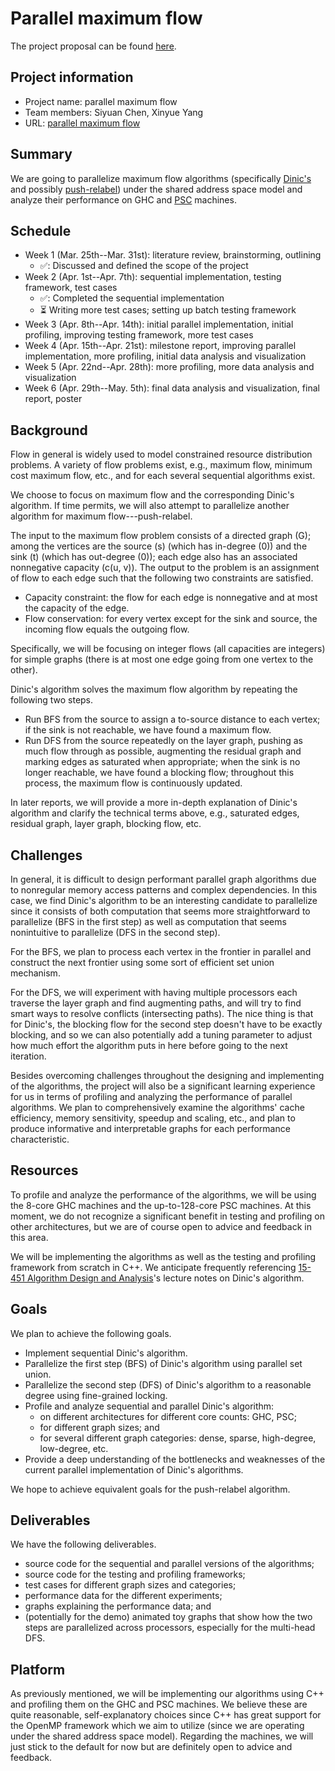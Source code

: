 # Parallel maximum flow

The project proposal can be found [here](docs/proposal.pdf).

## Project information

- Project name: parallel maximum flow
- Team members: Siyuan Chen, Xinyue Yang
- URL: [parallel maximum flow](https://xinyue-yang.github.io/parallel-maxflow/)

## Summary

We are going to parallelize maximum flow algorithms
(specifically
[Dinic's](https://en.wikipedia.org/wiki/Dinic's_algorithm)
and possibly
[push-relabel](https://en.wikipedia.org/wiki/Push%E2%80%93relabel_maximum_flow_algorithm))
under the shared address space model
and analyze their performance on GHC and
[PSC](https://www.psc.edu/) machines.

## Schedule

- Week 1 (Mar. 25th--Mar. 31st): literature review, brainstorming, outlining
  - :white_check_mark:: Discussed and defined the scope of the project
- Week 2 (Apr. 1st--Apr. 7th): sequential implementation, testing framework,
test cases
  - :white_check_mark:: Completed the sequential implementation
  - :hourglass_flowing_sand: Writing more test cases;
  setting up batch testing framework
- Week 3 (Apr. 8th--Apr. 14th): initial parallel implementation, initial
profiling, improving testing framework, more test cases
- Week 4 (Apr. 15th--Apr. 21st): milestone report, improving parallel
implementation, more profiling, initial data analysis and visualization
- Week 5 (Apr. 22nd--Apr. 28th): more profiling, more data analysis and
visualization
- Week 6 (Apr. 29th--May. 5th): final data analysis and visualization, final
report, poster


## Background

Flow in general is widely used to model constrained resource distribution problems.
A variety of flow problems exist, e.g., maximum flow, minimum cost maximum flow,
etc.,
and for each several sequential algorithms exist.

We choose to focus on maximum flow and the corresponding Dinic's algorithm.
If time permits,
we will also attempt to parallelize another algorithm for maximum flow---push-relabel.

The input to the maximum flow problem consists of a directed graph \(G\);
among the vertices are the source \(s\) (which has in-degree \(0\))
and the sink \(t\) (which has out-degree \(0\));
each edge also has an associated nonnegative capacity \(c(u, v)\).
The output to the problem is an assignment of flow to each edge such that the
following two constraints are satisfied.

- Capacity constraint: the flow for each edge is nonnegative and at most the
capacity of the edge.
- Flow conservation: for every vertex except for the sink and source,
the incoming flow equals the outgoing flow.

Specifically,
we will be focusing on integer flows
(all capacities are integers)
for simple graphs
(there is at most one edge going from one vertex to the other).

Dinic's algorithm solves the maximum flow algorithm by repeating the following
two steps.

- Run BFS from the source to assign a to-source distance to each vertex;
if the sink is not reachable, we have found a maximum flow.
- Run DFS from the source repeatedly on the layer graph,
pushing as much flow through as possible,
augmenting the residual graph and marking edges as saturated when appropriate;
when the sink is no longer reachable,
we have found a blocking flow;
throughout this process,
the maximum flow is continuously updated.

In later reports,
we will provide a more in-depth explanation of Dinic's algorithm and clarify the
technical terms above,
e.g.,
saturated edges,
residual graph,
layer graph,
blocking flow,
etc.

## Challenges

In general,
it is difficult to design performant parallel graph algorithms due to nonregular
memory access patterns and complex dependencies.
In this case,
we find Dinic's algorithm to be an interesting candidate to parallelize since it
consists of both computation that seems more straightforward to parallelize
(BFS in the first step) as well as computation that seems nonintuitive to
parallelize (DFS in the second step).

For the BFS,
we plan to process each vertex in the frontier in parallel and construct the
next frontier using some sort of efficient set union mechanism.

For the DFS,
we will experiment with having multiple processors each traverse the layer graph
and find augmenting paths,
and will try to find smart ways to resolve conflicts (intersecting paths).
The nice thing is that for Dinic's,
the blocking flow for the second step doesn't have to be exactly blocking,
and so we can also potentially add a tuning parameter to adjust how much effort
the algorithm puts in here before going to the next iteration.

Besides overcoming challenges throughout the designing and implementing of the
algorithms,
the project will also be a significant learning experience for us in terms of
profiling and analyzing the performance of parallel algorithms.
We plan to comprehensively examine the algorithms' cache efficiency,
memory sensitivity,
speedup and scaling,
etc.,
and plan to produce informative and interpretable graphs for each performance
characteristic.

## Resources

To profile and analyze the performance of the algorithms,
we will be using the 8-core GHC machines and the up-to-128-core PSC machines.
At this moment,
we do not recognize a significant benefit in testing and profiling on other
architectures,
but we are of course open to advice and feedback in this area.

We will be implementing the algorithms as well as the testing and profiling
framework from scratch in C++.
We anticipate frequently referencing
[15-451 Algorithm Design and Analysis](http://www.cs.cmu.edu/~15451-s24/index.html)'s
lecture notes on Dinic's algorithm.

## Goals

We plan to achieve the following goals.

- Implement sequential Dinic's algorithm.
- Parallelize the first step (BFS) of Dinic's algorithm using parallel set union.
- Parallelize the second step (DFS) of Dinic's algorithm to a reasonable degree
using fine-grained locking.
- Profile and analyze sequential and parallel Dinic's algorithm:
  - on different architectures for different core counts: GHC, PSC;
  - for different graph sizes; and
  - for several different graph categories: dense, sparse, high-degree,
  low-degree, etc.
- Provide a deep understanding of the bottlenecks and weaknesses of the current
parallel implementation of Dinic's algorithms.

We hope to achieve equivalent goals for the push-relabel algorithm.

## Deliverables

We have the following deliverables.

- source code for the sequential and parallel versions of the algorithms;
- source code for the testing and profiling frameworks;
- test cases for different graph sizes and categories;
- performance data for the different experiments;
- graphs explaining the performance data; and
- (potentially for the demo) animated toy graphs that show how the two steps are
parallelized across processors, especially for the multi-head DFS.

## Platform

As previously mentioned,
we will be implementing our algorithms using C++ and profiling them on the GHC
and PSC machines.
We believe these are quite reasonable, self-explanatory choices since C++ has
great support for the OpenMP framework which we aim to utilize (since we are
operating under the shared address space model).
Regarding the machines,
we will just stick to the default for now but are definitely open to advice and
feedback.

